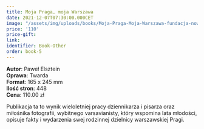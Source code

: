 ```yaml
---
title: Moja Praga… moja Warszawa
date: 2021-12-07T07:30:00.000CET
image: "/assets/img/uploads/books/Moja-Praga-Moja-Warszawa-fundacja-nowe-teraz-sklep.jpg"
price: '110' 
price-gift: 
link: 
identifier: Book-Other
order: book-5
---
```

 
**Autor**: Paweł Elsztein   
**Oprawa**: Twarda      
**Format**: 165 x 245 mm  
**Ilość stron**: 448     
**Cena**: 110.00 zł


Publikacja ta to wynik wieloletniej pracy dziennikarza i pisarza oraz miłośnika fotografii, wybitnego varsavianisty, który wspomina lata młodości, opisuje fakty i wydarzenia swej rodzinnej dzielnicy warszawskiej Pragi.